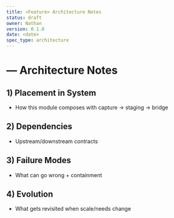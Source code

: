 ```yaml
---
title: <Feature> Architecture Notes
status: draft
owner: Nathan
version: 0.1.0
date: <date>
spec_type: architecture
---
```


# <Feature> — Architecture Notes

## 1) Placement in System

- How this module composes with capture → staging → bridge

## 2) Dependencies

- Upstream/downstream contracts

## 3) Failure Modes

- What can go wrong + containment

## 4) Evolution

- What gets revisited when scale/needs change
